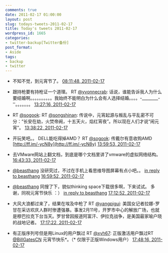 ```yaml
---
comments: true
date: 2011-02-17 01:00:00
layout: post
slug: todays-tweets-2011-02-17
title: Today's tweets 2011-02-17
wordpress_id: 1665
categories:
- twitter-backup[Twitter备份]
post_format:
- Aside
tags:
- backup
- twitter
---
```





  * 不知不觉，到元宵节了。 [08:11:48, 2011-02-17](http://twitter.com/gfrog/statuses/38027801055469568)





  * 跟持枪要有持枪证一个道理。 RT [@yvonnecrab](http://twitter.com/yvonnecrab): 话说，谁能告诉我人为什么要结婚啊。。。。。。。。。。我始终不能明白为什么会有人选择结婚。。。。-________-''。。。。。。。 [13:27:16, 2011-02-17](http://twitter.com/gfrog/statuses/38107190967541761)





  * RT [@sogook](http://twitter.com/sogook): RT [@songshinan](http://twitter.com/songshinan): 传说中，元宵起源与叛乱与平乱密不可分：“长安在劫，火焚帝阙，十五天火，焰红宵夜”。所以现在人们才说“闹元宵”。 [13:38:22, 2011-02-17](http://twitter.com/gfrog/statuses/38109980959850496)





  * 开玩笑吧。。 DELL能吃得掉AMD？ RT [@sogook](http://twitter.com/sogook): 传戴尔有意收购AMD [http://ff.im/-ycN8y](http://ff.im/-ycN8y) [13:59:53, 2011-02-17](http://twitter.com/gfrog/statuses/38115398226427904)





  * 去VMware网站上翻文档，到底是哪个文档里讲了vmware的虚拟网络结构。 [16:43:33, 2011-02-17](http://twitter.com/gfrog/statuses/38156584764968960)





  * [@beasthang](http://twitter.com/beasthang) 没研究过，不过在手机上看思维导图屏幕有点小吧。。 [in reply to beasthang](http://twitter.com/beasthang/statuses/38157041050583040) [16:59:52, 2011-02-17](http://twitter.com/gfrog/statuses/38160691097501696)





  * [@beasthang](http://twitter.com/beasthang) 同搜了下，貌似thinking space下载很多啊，下来试试。 多谢，同祝元宵节快乐 ：） [in reply to beasthang](http://twitter.com/beasthang/statuses/38161951334866944) [17:12:52, 2011-02-17](http://twitter.com/gfrog/statuses/38163964588339200)





  * 大风大浪都过来了，结果在埃及中枪了 RT [@yangpigui](http://twitter.com/yangpigui): 美国女记者拉娜-罗甘在采访欢庆人群时惨遭强暴。事发2月11号，开罗市中心的解放广场，也就是穆巴拉克下台当天。罗甘曾因报道阿富汗、伊拉克战争，是美国最家喻户晓的战地记者。 [17:17:22, 2011-02-17](http://twitter.com/gfrog/statuses/38165093875191808)





  * 有正版序列号但是用Linux的用户飘过 RT [@xyh67](http://twitter.com/xyh67): 正版激活用户飘过RT [@BillGatesCN](http://twitter.com/BillGatesCN) 元宵节快乐*。（* 仅限于正版Windows用户） [17:48:16, 2011-02-17](http://twitter.com/gfrog/statuses/38172872157564928)




